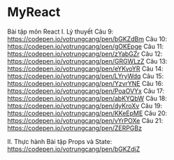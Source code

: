# MyReact
Bài tập môn React
I. Lý thuyết 
Câu 9: https://codepen.io/votrungcang/pen/bGKZdBm
Câu 10: https://codepen.io/votrungcang/pen/gOKEpge
Câu 11: https://codepen.io/votrungcang/pen/zYabGZr
Câu 12: https://codepen.io/votrungcang/pen/GRGWLzZ
Câu 13: https://codepen.io/votrungcang/pen/eYKvoYR
Câu 14: https://codepen.io/votrungcang/pen/LYryWdq
Câu 15: https://codepen.io/votrungcang/pen/YzvrYNE
Câu 16: https://codepen.io/votrungcang/pen/PoaOVYx
Câu 17: https://codepen.io/votrungcang/pen/abKYQbW
Câu 18: https://codepen.io/votrungcang/pen/dyKroXv
Câu 19: https://codepen.io/votrungcang/pen/KKeEpME
Câu 20: https://codepen.io/votrungcang/pen/vYrPOXe
Câu 21: https://codepen.io/votrungcang/pen/ZERPGBz

II. Thực hành 
Bài tập Props và State: https://codepen.io/votrungcang/pen/bGKZdjZ
